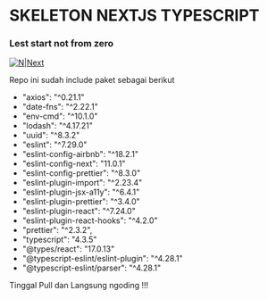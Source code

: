 # SKELETON NEXTJS TYPESCRIPT
### Lest start not from zero

[![N|Next](https://upload.wikimedia.org/wikipedia/commons/thumb/8/8e/Nextjs-logo.svg/207px-Nextjs-logo.svg.png)](https://nextjs.org/)

Repo ini sudah include paket sebagai berikut

- "axios": "^0.21.1"
- "date-fns": "^2.22.1"
- "env-cmd": "^10.1.0"
- "lodash": "^4.17.21"
- "uuid": "^8.3.2"
- "eslint": "^7.29.0"
- "eslint-config-airbnb": "^18.2.1"
- "eslint-config-next": "11.0.1"
- "eslint-config-prettier": "^8.3.0"
- "eslint-plugin-import": "^2.23.4"
- "eslint-plugin-jsx-a11y": "^6.4.1"
- "eslint-plugin-prettier": "^3.4.0"
- "eslint-plugin-react": "^7.24.0"
- "eslint-plugin-react-hooks": "^4.2.0"
- "prettier": "^2.3.2",
- "typescript": "4.3.5"
- "@types/react": "17.0.13"
- "@typescript-eslint/eslint-plugin": "^4.28.1"
- "@typescript-eslint/parser": "^4.28.1"


Tinggal Pull dan Langsung ngoding !!!
